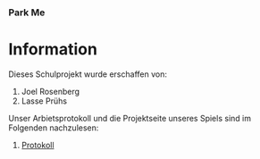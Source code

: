 ### Park Me 


# Information

Dieses Schulprojekt wurde erschaffen von: 
1. Joel Rosenberg
2. Lasse Prühs
 
Unser Arbietsprotokoll und die Projektseite unseres Spiels sind im Folgenden nachzulesen:
1. [Protokoll](https://github.com/juiceinlondon/Schulprojekt/blob/main/Protokoll.md)
